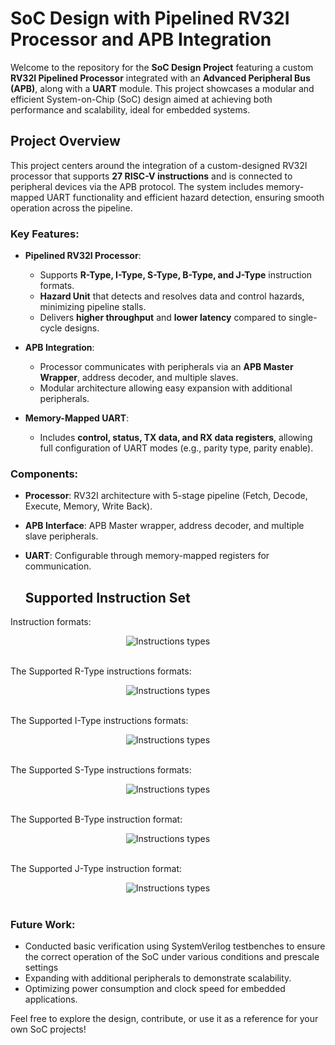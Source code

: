 # SoC Design with Pipelined RV32I Processor and APB Integration

Welcome to the repository for the **SoC Design Project** featuring a custom **RV32I Pipelined Processor** integrated with an **Advanced Peripheral Bus (APB)**, along with a **UART** module. This project showcases a modular and efficient System-on-Chip (SoC) design aimed at achieving both performance and scalability, ideal for embedded systems.

## Project Overview

This project centers around the integration of a custom-designed RV32I processor that supports **27 RISC-V instructions** and is connected to peripheral devices via the APB protocol. The system includes memory-mapped UART functionality and efficient hazard detection, ensuring smooth operation across the pipeline.

### Key Features:
- **Pipelined RV32I Processor**:
  - Supports **R-Type, I-Type, S-Type, B-Type, and J-Type** instruction formats.
  - **Hazard Unit** that detects and resolves data and control hazards, minimizing pipeline stalls.
  - Delivers **higher throughput** and **lower latency** compared to single-cycle designs.
  
- **APB Integration**:
  - Processor communicates with peripherals via an **APB Master Wrapper**, address decoder, and multiple slaves.
  - Modular architecture allowing easy expansion with additional peripherals.

- **Memory-Mapped UART**:
  - Includes **control, status, TX data, and RX data registers**, allowing full configuration of UART modes (e.g., parity type, parity enable).
  

### Components:
- **Processor**: RV32I architecture with 5-stage pipeline (Fetch, Decode, Execute, Memory, Write Back).
- **APB Interface**: APB Master wrapper, address decoder, and multiple slave peripherals.
- **UART**: Configurable through memory-mapped registers for communication.

  ## Supported Instruction Set

Instruction formats:

<div align="center">
  <img src="https://github.com/abdallah-zein/SoC-Design-with-Pipelined-RV32I-Processor-and-APB-Integration/blob/main/images/Instructions%20types.png" alt=" Instructions types">
</div>
<br>

The Supported R-Type instructions formats:
<div align="center">
  <img src="https://github.com/abdallah-zein/SoC-Design-with-Pipelined-RV32I-Processor-and-APB-Integration/blob/main/images/supported%20R-Type%20Instructions.png" alt=" Instructions types">
</div>
<br>

The Supported I-Type instructions formats:
<div align="center">
  <img src="https://github.com/abdallah-zein/SoC-Design-with-Pipelined-RV32I-Processor-and-APB-Integration/blob/main/images/supported%20I-Type%20Instructions.png" alt=" Instructions types">
</div>
<br>

The Supported S-Type instructions formats:
<div align="center">
  <img src="https://github.com/abdallah-zein/SoC-Design-with-Pipelined-RV32I-Processor-and-APB-Integration/blob/main/images/supported%20S-Type%20Instructions.png" alt=" Instructions types">
</div>
<br>

The Supported B-Type instruction format:
<div align="center">
  <img src="https://github.com/abdallah-zein/SoC-Design-with-Pipelined-RV32I-Processor-and-APB-Integration/blob/main/images/supported%20B-Type%20Instruction.png" alt=" Instructions types">
</div>
<br>

The Supported J-Type instruction format:

<div align="center">
  <img src="https://github.com/abdallah-zein/SoC-Design-with-Pipelined-RV32I-Processor-and-APB-Integration/blob/main/images/supported%20J-Type%20Instruction.png" alt=" Instructions types">
</div>
<br>

### Future Work:
- Conducted basic verification using SystemVerilog testbenches to ensure the correct operation of the SoC under various conditions and prescale settings
- Expanding with additional peripherals to demonstrate scalability.
- Optimizing power consumption and clock speed for embedded applications.

Feel free to explore the design, contribute, or use it as a reference for your own SoC projects!
